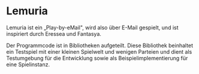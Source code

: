 # Lemuria

Lemuria ist ein „Play-by-eMail", wird also über E-Mail gespielt, und ist
inspiriert durch Eressea und Fantasya.

Der Programmcode ist in Bibliotheken aufgeteilt. Diese Bibliothek beinhaltet
ein Testspiel mit einer kleinen Spielwelt und wenigen Parteien und dient als
Testumgebung für die Entwicklung sowie als Beispielimplementierung für eine
Spielinstanz.
